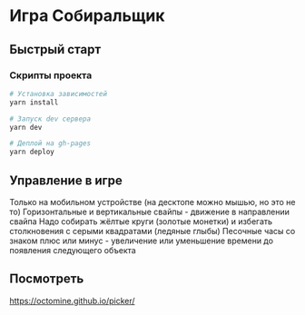 # Игра Собиральщик

## Быстрый старт

### Скрипты проекта

```bash
# Установка зависимостей
yarn install

# Запуск dev сервера
yarn dev

# Деплой на gh-pages
yarn deploy
```

## Управление в игре

Только на мобильном устройстве (на десктопе можно мышью, но это не то)
Горизонтальные и вертикальные свайпы - движение в направлении свайпа
Надо собирать жёлтые круги (золотые монетки) и избегать столкновения с серыми квадратами (ледяные глыбы)
Песочные часы со знаком плюс или минус - увеличение или уменьшение времени до появления следующего объекта

## Посмотреть

https://octomine.github.io/picker/

